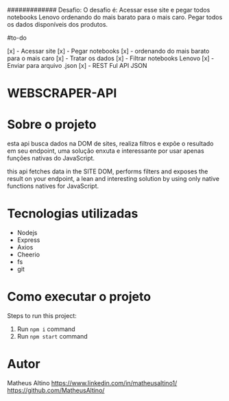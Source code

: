 #############
Desafio:
O desafio é:
Acessar esse site e pegar todos notebooks Lenovo ordenando do mais barato para o mais caro. Pegar todos os dados disponíveis dos produtos.

#to-do

[x] - Acessar site
[x] - Pegar notebooks
[x] - ordenando do mais barato para o mais caro
[x] - Tratar os dados
[x] - Filtrar notebooks Lenovo 
[x] - Enviar para arquivo .json
[x] - REST Ful API JSON

# WEBSCRAPER-API

# Sobre o projeto

esta api busca dados na DOM de sites, realiza filtros e expõe o resultado em seu endpoint, uma solução enxuta e interessante por usar apenas funções nativas do JavaScript.

this api fetches data in the SITE DOM, performs filters and exposes the result on your endpoint, a lean and interesting solution by using only native functions natives for JavaScript.

# Tecnologias utilizadas
- Nodejs
- Express
- Axios
- Cheerio
- fs
- git

# Como executar o projeto

Steps to run this project:

1. Run `npm i` command
3. Run `npm start` command



# Autor
Matheus Altino
https://www.linkedin.com/in/matheusaltino1/
https://github.com/MatheusAltino/